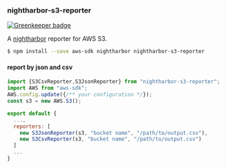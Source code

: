 ### nightharbor-s3-reporter

[![Greenkeeper badge](https://badges.greenkeeper.io/YoshiyukiKato/nightharbor-s3-reporter.svg)](https://greenkeeper.io/)

A [nightharbor](https://github.com/YoshiyukiKato/nightharbor) reporter for AWS S3.

```sh
$ npm install --save aws-sdk nightharbor nightharbor-s3-reporter
```

#### report by json and csv

```js
import {S3CsvReporter,S3JsonReporter} from "nightharbor-s3-reporter";
import AWS from "aws-sdk";
AWS.config.update({/** your configuration */});
const s3 = new AWS.S3();

export default {
  ...,
  reporters: [
    new S3JsonReporter(s3, "bucket name", "/path/to/output.csv"),
    new S3CsvReporter(s3, "bucket name", "/path/to/output.csv")
  ]
  ...
}
```